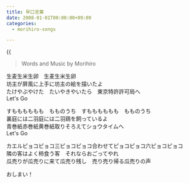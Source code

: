 ```yaml
---
title: 早口言葉
date: 2008-01-01T00:00:00+09:00
categories:
  - morihiro-songs

---
```

{{<audio hayakuchi>}}

> Words and Music by Morihiro

生麦生米生卵　生麦生米生卵  
坊主が屏風に上手に坊主の絵を描いたよ  
たけやぶやけた　たいやきやいたら　東京特許許可局へ  
Let's Go

すもももももも　もものうち　すもももももも　もものうち  
裏庭には二羽庭には二羽鶏を飼っているよ  
青巻紙赤巻紙黄巻紙取りそろえてショウタイムへ  
Let's Go

カエルピョコピョコ三ピョコピョコ合わせてピョコピョコ六ピョコピョコ  
隣の客はよく柿食う客　それならおごってやれ  
瓜売りが瓜売りに来て瓜売り残し　売り売り帰る瓜売りの声  

おしまい！  